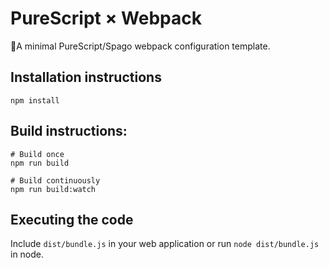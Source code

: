 # PureScript × Webpack

🎒A minimal PureScript/Spago webpack configuration template.

## Installation instructions

```shell
npm install
```

## Build instructions:

```shell
# Build once
npm run build

# Build continuously
npm run build:watch
```

## Executing the code

Include `dist/bundle.js` in your web application or run `node dist/bundle.js` in node.
